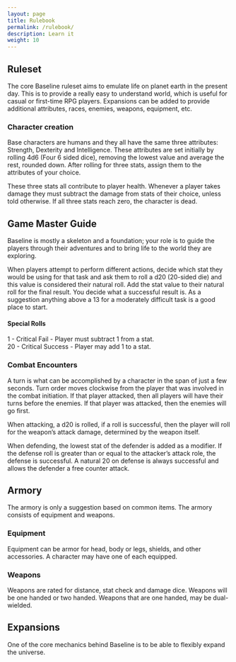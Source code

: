 ```yaml
---
layout: page
title: Rulebook
permalink: /rulebook/
description: Learn it
weight: 10
---
```


## Ruleset

The core Baseline ruleset aims to emulate life on planet earth in the present day. This is to provide a really easy to understand world, which is useful for casual or first-time RPG players. Expansions can be added to provide additional attributes, races, enemies, weapons, equipment, etc.


### Character creation

Base characters are humans and they all have the same three attributes: Strength, Dexterity and Intelligence. These attributes are set initially by rolling 4d6 (Four 6 sided dice), removing the lowest value and average the rest, rounded down. After rolling for three stats, assign them to the attributes of your choice.

These three stats all contribute to player health. Whenever a player takes damage they must subtract the damage from stats of their choice, unless told otherwise. If all three stats reach zero, the character is dead.



## Game Master Guide

Baseline is mostly a skeleton and a foundation; your role is to guide the players through their adventures and to bring life to the world they are exploring.

When players attempt to perform different actions, decide which stat they would be using for that task and ask them to roll a d20 (20-sided die) and this value is considered their natural roll. Add the stat value to their natural roll for the final result. You decide what a successful result is. As a suggestion anything above a 13 for a moderately difficult task is a good place to start.

#### Special Rolls
1 - Critical Fail - Player must subtract 1 from a stat.  
20 - Critical Success - Player may add 1 to a stat.


### Combat Encounters

A turn is what can be accomplished by a character in the span of just a few seconds. Turn order moves clockwise from the player that was involved in the combat initiation. If that player attacked, then all players will have their turns before the enemies. If that player was attacked, then the enemies will go first.

When attacking, a d20 is rolled, if a roll is successful, then the player will roll for the weapon’s attack damage, determined by the weapon itself.

When defending, the lowest stat of the defender is added as a modifier. If the defense roll is greater than or equal to the attacker’s attack role, the defense is successful. A natural 20 on defense is always successful and allows the defender a free counter attack.



## Armory

The armory is only a suggestion based on common items. The armory consists of equipment and weapons.


### Equipment

Equipment can be armor for head, body or legs, shields, and other accessories. A character may have one of each equipped.


### Weapons

Weapons are rated for distance, stat check and damage dice. Weapons will be one handed or two handed. Weapons that are one handed, may be dual-wielded.



## Expansions

One of the core mechanics behind Baseline is to be able to flexibly expand the universe.
